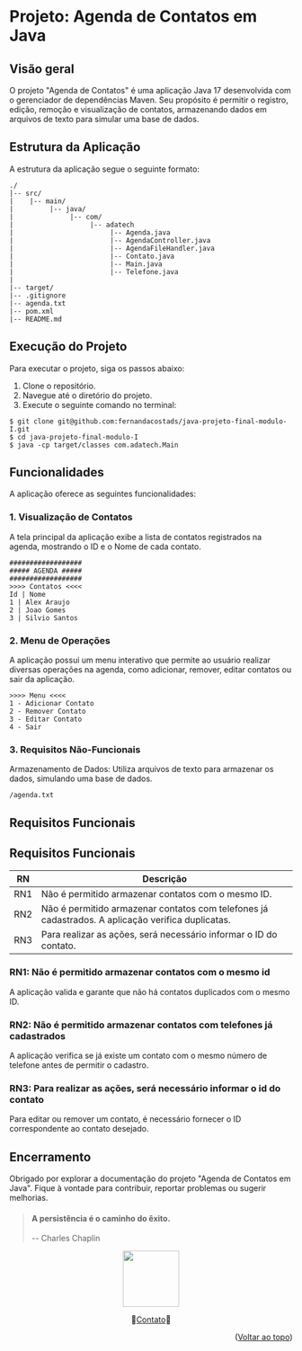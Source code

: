 <a name="readme-top"></a>
 # Projeto: Agenda de Contatos em Java

 ## Visão geral
 O projeto "Agenda de Contatos" é uma aplicação Java 17 desenvolvida com o gerenciador de dependências Maven. Seu propósito é permitir o registro, edição, remoção e visualização de contatos, armazenando dados em arquivos de texto para simular uma base de dados.

 ## Estrutura da Aplicação
 A estrutura da aplicação segue o seguinte formato:

 ```
 ./
 |-- src/
 |    |-- main/
 |         |-- java/
 |              |-- com/
 |                   |-- adatech
 |                        |-- Agenda.java
 |                        |-- AgendaController.java
 |                        |-- AgendaFileHandler.java
 |                        |-- Contato.java
 |                        |-- Main.java  
 |                        |-- Telefone.java
 |
 |-- target/
 |-- .gitignore
 |-- agenda.txt
 |-- pom.xml
 |-- README.md
 ```

## Execução do Projeto
Para executar o projeto, siga os passos abaixo:

1. Clone o repositório.
2. Navegue até o diretório do projeto.
3. Execute o seguinte comando no terminal:
```
$ git clone git@github.com:fernandacostads/java-projeto-final-modulo-I.git
$ cd java-projeto-final-modulo-I
$ java -cp target/classes com.adatech.Main
```

## Funcionalidades
A aplicação oferece as seguintes funcionalidades:

### 1. Visualização de Contatos
A tela principal da aplicação exibe a lista de contatos registrados na agenda, mostrando o ID e o Nome de cada contato.
```
##################
##### AGENDA #####
##################
>>>> Contatos <<<<
Id | Nome
1 | Alex Araujo
2 | Joao Gomes
3 | Silvio Santos
```

### 2. Menu de Operações
A aplicação possui um menu interativo que permite ao usuário realizar diversas operações na agenda, como adicionar, remover, editar contatos ou sair da aplicação.
```
>>>> Menu <<<<
1 - Adicionar Contato
2 - Remover Contato
3 - Editar Contato
4 - Sair
```
### 3. Requisitos Não-Funcionais
Armazenamento de Dados: Utiliza arquivos de texto para armazenar os dados, simulando uma base de dados.
```
/agenda.txt
```
## Requisitos Funcionais

## Requisitos Funcionais

| **RN** | **Descrição**                                                                                          |
|--------|--------------------------------------------------------------------------------------------------------|
| RN1    | Não é permitido armazenar contatos com o mesmo ID.                                                     |
| RN2    | Não é permitido armazenar contatos com telefones já cadastrados. A aplicação verifica duplicatas.      |
| RN3    | Para realizar as ações, será necessário informar o ID do contato.                                       |


### RN1: Não é permitido armazenar contatos com o mesmo id
A aplicação valida e garante que não há contatos duplicados com o mesmo ID.

### RN2: Não é permitido armazenar contatos com telefones já cadastrados
A aplicação verifica se já existe um contato com o mesmo número de telefone antes de permitir o cadastro.

### RN3: Para realizar as ações, será necessário informar o id do contato
Para editar ou remover um contato, é necessário fornecer o ID correspondente ao contato desejado.

## Encerramento

Obrigado por explorar a documentação do projeto "Agenda de Contatos em Java". Fique à vontade para contribuir, reportar problemas ou sugerir melhorias.


> #### A persistência é o caminho do êxito.
>
> -- Charles Chaplin


<p align="center">
  <a href="https://github.com/fernandacostads">
    <img src="https://avatars.githubusercontent.com/u/59060824?v=4" width="100px" height="100px">
  </a>
</p>
<p align="center">
💬<a href="https://github.com/fernandacostads#-contacts">Contato</a>💬

<p align="right">(<a href="#readme-top">Voltar ao topo</a>)</p>
